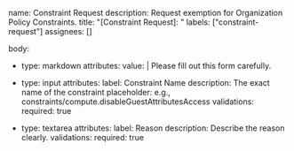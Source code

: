 name: Constraint Request
description: Request exemption for Organization Policy Constraints.
title: "[Constraint Request]: "
labels: ["constraint-request"]
assignees: []

body:
  - type: markdown
    attributes:
      value: |
        Please fill out this form carefully.

  - type: input
    attributes:
      label: Constraint Name
      description: The exact name of the constraint
      placeholder: e.g., constraints/compute.disableGuestAttributesAccess
    validations:
      required: true

  - type: textarea
    attributes:
      label: Reason
      description: Describe the reason clearly.
    validations:
      required: true
